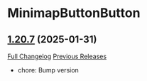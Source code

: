 # MinimapButtonButton

## [1.20.7](https://github.com/syndenbock/MinimapButtonButton/tree/1.20.7) (2025-01-31)
[Full Changelog](https://github.com/syndenbock/MinimapButtonButton/commits/1.20.7) [Previous Releases](https://github.com/syndenbock/MinimapButtonButton/releases)

- chore: Bump version  
